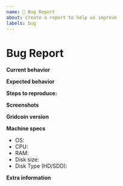 ```yaml
---
name: 🐜 Bug Report
about: Create a report to help us improve
labels: bug
---
```


<!-- Please make sure you are posting a technical issue related to Gridcoin. --> 

<!-- For general questions about Gridcoin or wallet recovery please use one of the various communities:
* [Gridcoin on reddit](https://www.reddit.com/r/gridcoin/)
* [Discord](https://discord.gg/jf9XX4a) -->

<!-- ISSUES MISSING IMPORTANT INFORMATION MAY BE CLOSED WITHOUT INVESTIGATION. -->

# Bug Report

**Current behavior**
<!-- Describe how the bug manifests. -->

**Expected behavior**
<!-- Describe what the behavior would be without the bug. -->

**Steps to reproduce:**
<!--  Please explain the steps required to duplicate the issue. -->

**Screenshots**
<!-- If the issue is related to the GUI, screenshots can be added to this issue via drag & drop. -->

**Gridcoin version**
<!-- List the version number/commit ID, and if it is an official binary, self compiled or a distribution package such as PPA. 
If you are not on the latest Leisure release please try updating to that and see if your issue still persists. -->

**Machine specs**
- OS:
- CPU:
- RAM:
- Disk size:
- Disk Type (HD/SDD):

**Extra information**
<!-- This is normally the contents of a `debug.log` file. Raw text or a link to a pastebin type site is preferred. -->
